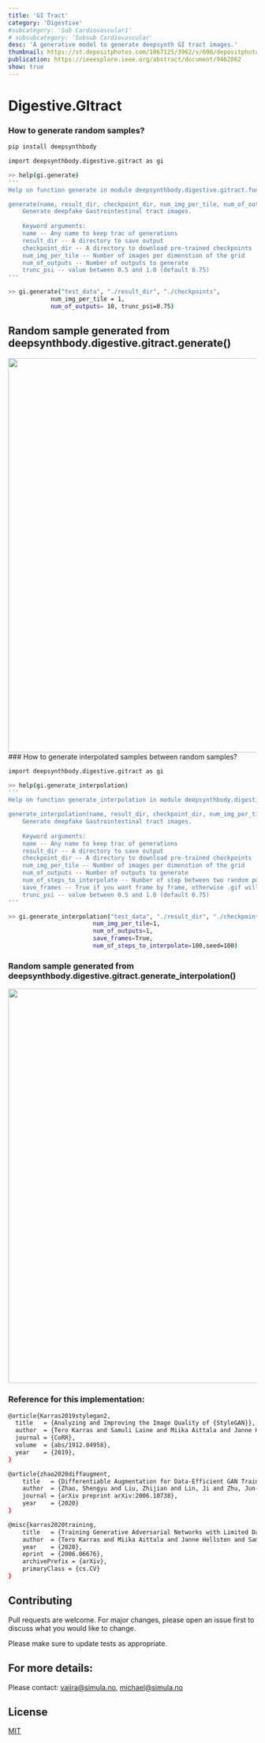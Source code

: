 ```yaml
---
title: 'GI Tract'
category: 'Digestive'
#subcategory: 'Sub Cardiovascular1'
# subsubcategory: 'Subsub Cardiovascular'
desc: 'A generative model to generate deepsynth GI tract images.'
thumbnail: https://st.depositphotos.com/1067125/3962/v/600/depositphotos_39629227-stock-illustration-human-gastrointestinal-tract.jpg
publication: https://ieeexplore.ieee.org/abstract/document/9462062
show: true
---
```


# Digestive.GItract
### How to generate random samples?

```bash
pip install deepsynthbody
```

```bash
import deepsynthbody.digestive.gitract as gi

>> help(gi.generate)
'''
Help on function generate in module deepsynthbody.digestive.gitract.functions:

generate(name, result_dir, checkpoint_dir, num_img_per_tile, num_of_outputs, trunc_psi=0.75, **kwargs)
    Generate deepfake Gastrointestinal tract images.
    
    Keyword arguments:
    name -- Any name to keep trac of generations
    result_dir -- A directory to save output
    checkpoint_dir -- A directory to download pre-trained checkpoints
    num_img_per_tile -- Number of images per dimenstion of the grid
    num_of_outputs -- Number of outputs to generate
    trunc_psi -- value between 0.5 and 1.0 (default 0.75)
'''

>> gi.generate("test_data", "./result_dir", "./checkpoints", 
            num_img_per_tile = 1, 
            num_of_outputs= 10, trunc_psi=0.75) 
```


## Random sample generated from deepsynthbody.digestive.gitract.generate()
<img src="https://deepsynthbody.org/images/generated_polyps_style_gan.png" width="800" />
### How to generate interpolated samples between random samples?

```bash
import deepsynthbody.digestive.gitract as gi

>> help(gi.generate_interpolation)
'''
Help on function generate_interpolation in module deepsynthbody.digestive.gitract.functions:

generate_interpolation(name, result_dir, checkpoint_dir, num_img_per_tile, num_of_outputs, num_of_steps_to_interpolate, save_frames, trunc_psi=0.75, **kwargs)
    Generate deepfake Gastrointestinal tract images.
    
    Keyword arguments:
    name -- Any name to keep trac of generations
    result_dir -- A directory to save output
    checkpoint_dir -- A directory to download pre-trained checkpoints
    num_img_per_tile -- Number of images per dimenstion of the grid
    num_of_outputs -- Number of outputs to generate
    num_of_steps_to_interpolate -- Number of step between two random points
    save_frames -- True if you want frame by frame, otherwise .gif will be generated
    trunc_psi -- value between 0.5 and 1.0 (default 0.75)
'''

>> gi.generate_interpolation("test_data", "./result_dir", "./checkpoints",
                        num_img_per_tile=1,
                        num_of_outputs=1,
                        save_frames=True,
                        num_of_steps_to_interpolate=100,seed=100)
```

### Random sample generated from deepsynthbody.digestive.gitract.generate_interpolation()
<img src="https://deepsynthbody.org/images/deepfakebody-interpolation_samples.png" width="800" />

### Reference for this implementation:

```bash
@article{Karras2019stylegan2,
  title   = {Analyzing and Improving the Image Quality of {StyleGAN}},
  author  = {Tero Karras and Samuli Laine and Miika Aittala and Janne Hellsten and Jaakko Lehtinen and Timo Aila},
  journal = {CoRR},
  volume  = {abs/1912.04958},
  year    = {2019},
}

@article{zhao2020diffaugment,
    title   = {Differentiable Augmentation for Data-Efficient GAN Training},
    author  = {Zhao, Shengyu and Liu, Zhijian and Lin, Ji and Zhu, Jun-Yan and Han, Song},
    journal = {arXiv preprint arXiv:2006.10738},
    year    = {2020}
}

@misc{karras2020training,
    title   = {Training Generative Adversarial Networks with Limited Data},
    author  = {Tero Karras and Miika Aittala and Janne Hellsten and Samuli Laine and Jaakko Lehtinen and Timo Aila},
    year    = {2020},
    eprint  = {2006.06676},
    archivePrefix = {arXiv},
    primaryClass = {cs.CV}
}
```

## Contributing
Pull requests are welcome. For major changes, please open an issue first to discuss what you would like to change.

Please make sure to update tests as appropriate.

## For more details: 
Please contact: vajira@simula.no, michael@simula.no

## License
[MIT](https://choosealicense.com/licenses/mit/)